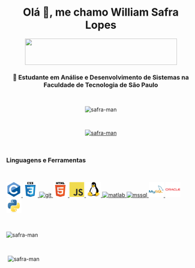 <h1 align="center">Olá 👋, me chamo William Safra Lopes</h1>
<img style="display: block; margin-left: auto; margin-right: auto;" src="https://media-exp1.licdn.com/dms/image/C4D1BAQE6bLhNhz6enA/company-background_10000/0/1580836004843?e=1629727200&amp;v=beta&amp;t=OmH7qFEpyDn63isgWH6y_HbaJIrAqPWbcquI4HR6tGc" width="405" height="70">
<h3 align="center">🔭 Estudante em Análise e Desenvolvimento de Sistemas na Faculdade de Tecnologia de São Paulo</h3>
<br>
<p align="center"> <img src="https://komarev.com/ghpvc/?username=safra-man&label=Profile%20views&color=0e75b6&style=flat" alt="safra-man" /> </p>
<br>
<p align="center"> <a href="https://github.com/ryo-ma/github-profile-trophy"><img src="https://github-profile-trophy.vercel.app/?username=safra-man" alt="safra-man" /></a> </p>
<br>
<h3 align="left">Linguagens e Ferramentas</h3>
<br>
<p align="left"> <a href="https://www.cprogramming.com/" target="_blank"> <img src="https://raw.githubusercontent.com/devicons/devicon/master/icons/c/c-original.svg" alt="c" width="40" height="40"/> </a> <a href="https://www.w3schools.com/css/" target="_blank"> <img src="https://raw.githubusercontent.com/devicons/devicon/master/icons/css3/css3-original-wordmark.svg" alt="css3" width="40" height="40"/> </a> <a href="https://git-scm.com/" target="_blank"> <img src="https://www.vectorlogo.zone/logos/git-scm/git-scm-icon.svg" alt="git" width="40" height="40"/> </a> <a href="https://www.w3.org/html/" target="_blank"> <img src="https://raw.githubusercontent.com/devicons/devicon/master/icons/html5/html5-original-wordmark.svg" alt="html5" width="40" height="40"/> </a> <a href="https://developer.mozilla.org/en-US/docs/Web/JavaScript" target="_blank"> <img src="https://raw.githubusercontent.com/devicons/devicon/master/icons/javascript/javascript-original.svg" alt="javascript" width="40" height="40"/> </a> <a href="https://www.linux.org/" target="_blank"> <img src="https://raw.githubusercontent.com/devicons/devicon/master/icons/linux/linux-original.svg" alt="linux" width="40" height="40"/> </a> <a href="https://www.mathworks.com/" target="_blank"> <img src="https://upload.wikimedia.org/wikipedia/commons/2/21/Matlab_Logo.png" alt="matlab" width="40" height="40"/> </a> <a href="https://www.microsoft.com/en-us/sql-server" target="_blank"> <img src="https://www.svgrepo.com/show/303229/microsoft-sql-server-logo.svg" alt="mssql" width="40" height="40"/> </a> <a href="https://www.mysql.com/" target="_blank"> <img src="https://raw.githubusercontent.com/devicons/devicon/master/icons/mysql/mysql-original-wordmark.svg" alt="mysql" width="40" height="40"/> </a> <a href="https://www.oracle.com/" target="_blank"> <img src="https://raw.githubusercontent.com/devicons/devicon/master/icons/oracle/oracle-original.svg" alt="oracle" width="40" height="40"/> </a> <a href="https://www.python.org" target="_blank"> <img src="https://raw.githubusercontent.com/devicons/devicon/master/icons/python/python-original.svg" alt="python" width="40" height="40"/> </a> </p>
<br>
<p><img align="center" src="https://github-readme-stats.vercel.app/api/top-langs?username=safra-man&show_icons=true&locale=pt-BR&layout=compact" alt="safra-man" /></p>
<br>
<p>&nbsp;<img align="center" src="https://github-readme-stats.vercel.app/api?username=safra-man&show_icons=true&locale=pt-BR" alt="safra-man" /></p>
